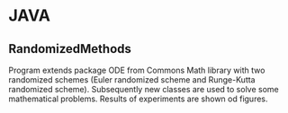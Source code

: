 # JAVA

## RandomizedMethods<br>
Program extends package ODE from Commons Math library with two randomized schemes (Euler randomized scheme and Runge-Kutta randomized scheme). Subsequently new classes are used to solve some mathematical problems. Results of experiments are shown od figures.
